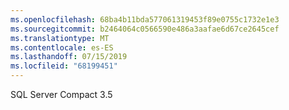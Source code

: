 ```yaml
---
ms.openlocfilehash: 68ba4b11bda577061319453f89e0755c1732e1e3
ms.sourcegitcommit: b2464064c0566590e486a3aafae6d67ce2645cef
ms.translationtype: MT
ms.contentlocale: es-ES
ms.lasthandoff: 07/15/2019
ms.locfileid: "68199451"
---
```

SQL Server Compact 3.5
